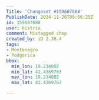 ```yaml
---
Title: 'Changeset #159607688'
PublishDate: 2024-11-26T09:56:25Z
id: 159607688
user: histrio
comment: Mistagged shop
created_by: iD 2.30.4
tags:
- Montenegro
- Podgorica
bbox:
  min_lon: 19.234802
  min_lat: 42.4369763
  max_lon: 19.234802
  max_lat: 42.4369763

---
```

